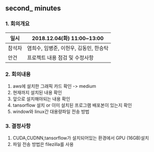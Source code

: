 ## second_ minutes

### 1. 회의개요

| 일시    |2018.12.04(화) 11:00~13:00      |
| --------|-------------------------------|
| 참석자  |염희수, 임병준, 이헌우, 김동민, 한승탁|
| 안건    |프로젝트 내용 점검 및 수정사항    |


### 2. 회의내용

 1. aws에 설치한 그래픽 카드 확인 -> medium
 2. 현재까지 설치된 내용 확인
 3. 앞으로 설치해야되는 내용 확인 
 4. tansorflow 설치 or 이미 설치된 프로그램 배포본이 있는지 확인
 5. window와 linux간 대용량파일 전송 방법 
 
 ### 3. 결정사항
 
  1. CUDA,CUDNN,tansorflow가 설치되어있는 환경에서 GPU (16GB)설치
  2. 파일 전송 방법은 filezilla를 사용
